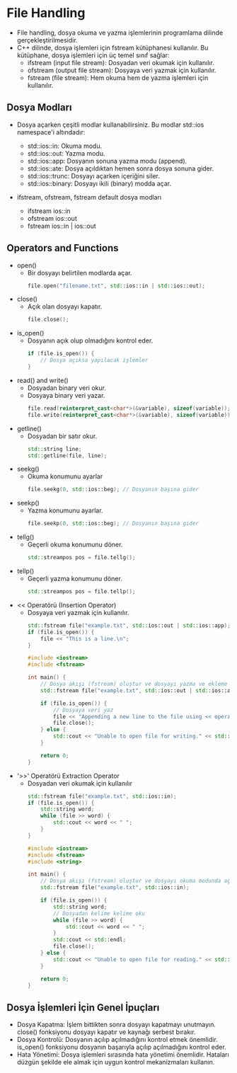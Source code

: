 # File Handling
- File handling, dosya okuma ve yazma işlemlerinin programlama dilinde gerçekleştirilmesidir. 
- C++ dilinde, dosya işlemleri için fstream kütüphanesi kullanılır. Bu kütüphane, dosya işlemleri için üç temel sınıf sağlar:
    - ifstream (input file stream): Dosyadan veri okumak için kullanılır. 
    - ofstream (output file stream): Dosyaya veri yazmak için kullanılır.
    - fstream (file stream): Hem okuma hem de yazma işlemleri için kullanılır. 

## Dosya Modları
- Dosya açarken çeşitli modlar kullanabilirsiniz. Bu modlar std::ios namespace'i altındadır:

    - std::ios::in: Okuma modu.
    - std::ios::out: Yazma modu.
    - std::ios::app: Dosyanın sonuna yazma modu (append).
    - std::ios::ate: Dosya açıldıktan hemen sonra dosya sonuna gider.
    - std::ios::trunc: Dosyayı açarken içeriğini siler.
    - std::ios::binary: Dosyayı ikili (binary) modda açar.

- ifstream, ofstream, fstream default dosya modları
    - ifstream	ios::in
    - ofstream	ios::out
    - fstream	ios::in | ios::out

## Operators and Functions
- open()
    - Bir dosyayı belirtilen modlarda açar.
        ```cpp
        file.open("filename.txt", std::ios::in | std::ios::out);
        ```
- close()
    -  Açık olan dosyayı kapatır.
        ```cpp
        file.close();
        ```
- is_open()
    - Dosyanın açık olup olmadığını kontrol eder.
        ```cpp
        if (file.is_open()) {
            // Dosya açıksa yapılacak işlemler
        }
        ```
- read() and write()
    - Dosyadan binary veri okur.
    - Dosyaya binary veri yazar.
        ```cpp
        file.read(reinterpret_cast<char*>(&variable), sizeof(variable));
        file.write(reinterpret_cast<char*>(&variable), sizeof(variable));
        ```
- getline()
    - Dosyadan bir satır okur.
        ```cpp
        std::string line;
        std::getline(file, line);
        ```
- seekg()
    - Okuma konumunu ayarlar
        ```cpp
        file.seekg(0, std::ios::beg); // Dosyanın başına gider
        ```
- seekp()
    - Yazma konumunu ayarlar.
        ```cpp
        file.seekp(0, std::ios::beg); // Dosyanın başına gider
        ```
- tellg()
    - Geçerli okuma konumunu döner.
        ```cpp
        std::streampos pos = file.tellg();
        ```
- tellp()
    - Geçerli yazma konumunu döner.
        ```cpp
        std::streampos pos = file.tellp();
        ```
- << Operatörü (Insertion Operator)
    - Dosyaya veri yazmak için kullanılır.
        ```cpp
        std::fstream file("example.txt", std::ios::out | std::ios::app);
        if (file.is_open()) {
            file << "This is a line.\n";
        }
        ```
        ```cpp
        #include <iostream>
        #include <fstream>

        int main() {
            // Dosya akışı (fstream) oluştur ve dosyayı yazma ve ekleme modunda aç
            std::fstream file("example.txt", std::ios::out | std::ios::app);

            if (file.is_open()) {
                // Dosyaya veri yaz
                file << "Appending a new line to the file using << operator.\n";
                file.close();
            } else {
                std::cout << "Unable to open file for writing." << std::endl;
            }

            return 0;
        }
        ```
- '>>' Operatörü Extraction Operator
    - Dosyadan veri okumak için kullanılır
        ```cpp
        std::fstream file("example.txt", std::ios::in);
        if (file.is_open()) {
            std::string word;
            while (file >> word) {
                std::cout << word << " ";
            }
        }
        ```
        ```cpp
        #include <iostream>
        #include <fstream>
        #include <string>

        int main() {
            // Dosya akışı (fstream) oluştur ve dosyayı okuma modunda aç
            std::fstream file("example.txt", std::ios::in);

            if (file.is_open()) {
                std::string word;
                // Dosyadan kelime kelime oku
                while (file >> word) {
                    std::cout << word << " ";
                }
                std::cout << std::endl;
                file.close();
            } else {
                std::cout << "Unable to open file for reading." << std::endl;
            }

            return 0;
        }
        ```
## Dosya İşlemleri İçin Genel İpuçları
- Dosya Kapatma: İşlem bittikten sonra dosyayı kapatmayı unutmayın. close() fonksiyonu dosyayı kapatır ve kaynağı serbest bırakır.
- Dosya Kontrolü: Dosyanın açılıp açılmadığını kontrol etmek önemlidir. is_open() fonksiyonu dosyanın başarıyla açılıp açılmadığını kontrol eder.
- Hata Yönetimi: Dosya işlemleri sırasında hata yönetimi önemlidir. Hataları düzgün şekilde ele almak için uygun kontrol mekanizmaları kullanın.

